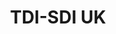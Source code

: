 ---
title: "TDI-SDI UK"
address: "27, Manse Rd, Crossgar, Downpatrick, Co. Down BT30 9LY"
tel: "028 4483 2992"
county: "Down"
category: "Diving"
type: "Content"
lat: "54.438011"
lng: "-5.731501"
---